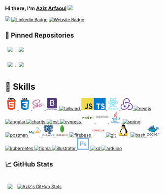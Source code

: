 ### Hi there, I'm <a href="https://azizarfaoui.netlify.app/" target="_blank">Aziz Arfaoui</a> <img src="https://media.giphy.com/media/hvRJCLFzcasrR4ia7z/giphy.gif" width="25px">

<!--
**arfaoui-aziz/arfaoui-aziz** is a ✨ _special_ ✨ repository because its `README.md` (this file) appears on your GitHub profile.

Here are some ideas to get you started:

- 🔭 I’m currently working on ...
- 🌱 I’m currently learning ...
- 👯 I’m looking to collaborate on ...
- 🤔 I’m looking for help with ...
- 💬 Ask me about ...
- 📫 How to reach me: ...
- 😄 Pronouns: ...
- ⚡ Fun fact: ...
-->

![](https://visitor-badge.glitch.me/badge?page_id=arfaoui_aziz.arfaoui_aziz)
[![Linkedin Badge](https://img.shields.io/badge/-LinkedIn-0e76a8?style=flat-square&logo=Linkedin&logoColor=white)](https://www.linkedin.com/in/mohamedaziz-arfaoui)
[![Website Badge](https://img.shields.io/badge/Website-3b5998?style=flat-square&logo=google-chrome&logoColor=white)](https://azizarfaoui.netlify.app/)

## 📌 Pinned Repositories

<a href="https://github.com/arfaoui-aziz/awd-TravelAgency">
  <img align="center" style="margin:0.5rem" src="https://github-readme-stats.vercel.app/api/pin/?username=arfaoui-aziz&repo=awd-TravelAgency&title_color=ffffff&text_color=c9cacc&icon_color=4AB197&bg_color=1A2B34" />
</a>


<a href="https://github.com/arfaoui-aziz/SparKom/tree/MohamedAzizArfaoui">
  <img align="center" style="margin:0.5rem" src="https://github-readme-stats.vercel.app/api/pin/?username=arfaoui-aziz&repo=SparKom&title_color=ffffff&text_color=c9cacc&icon_color=4AB197&bg_color=1A2B34" />
</a>


<br />
<br />

<a href="https://github.com/arfaoui-aziz/SparkooLJava">
  <img align="center" style="margin:0.5rem" src="https://github-readme-stats.vercel.app/api/pin/?username=arfaoui-aziz&repo=SparkooLJava&title_color=ffffff&text_color=c9cacc&icon_color=4AB197&bg_color=1A2B34" />
</a>

<a href="https://github.com/arfaoui-aziz/internshipFinder">
  <img align="center" style="margin:0.5rem" src="https://github-readme-stats.vercel.app/api/pin/?username=arfaoui-aziz&repo=internshipFinder&title_color=ffffff&text_color=c9cacc&icon_color=4AB197&bg_color=1A2B34" />
</a>


# 💼 Skills

<p align=left><a href=https://www.w3.org/html/ target=_blank><img alt=html5 height=40 src=https://raw.githubusercontent.com/devicons/devicon/master/icons/html5/html5-original-wordmark.svg width=40> </a><a href=https://www.w3schools.com/css/ target=_blank><img alt=css3 height=40 src=https://raw.githubusercontent.com/devicons/devicon/master/icons/css3/css3-original-wordmark.svg width=40> </a><a href=https://sass-lang.com target=_blank><img alt=sass height=40 src=https://raw.githubusercontent.com/devicons/devicon/master/icons/sass/sass-original.svg width=40> </a><a href=https://getbootstrap.com target=_blank><img alt=bootstrap height=40 src=https://raw.githubusercontent.com/devicons/devicon/master/icons/bootstrap/bootstrap-plain-wordmark.svg width=40> </a><a href=https://tailwindcss.com/ target=_blank><img alt=tailwind height=40 src=https://www.vectorlogo.zone/logos/tailwindcss/tailwindcss-icon.svg width=40> </a><a href=https://developer.mozilla.org/en-US/docs/Web/JavaScript target=_blank><img alt=javascript height=40 src=https://raw.githubusercontent.com/devicons/devicon/master/icons/javascript/javascript-original.svg width=40></a><a href=https://www.typescriptlang.org/ target=_blank><img alt=typescript height=40 src=https://raw.githubusercontent.com/devicons/devicon/master/icons/typescript/typescript-original.svg width=40> </a><a href=https://reactjs.org/ target=_blank><img alt=react height=40 src=https://raw.githubusercontent.com/devicons/devicon/master/icons/react/react-original-wordmark.svg width=40> </a><a href=https://redux.js.org target=_blank><img alt=redux height=40 src=https://raw.githubusercontent.com/devicons/devicon/master/icons/redux/redux-original.svg width=40> </a><a href=https://nextjs.org/ target=_blank><img alt=nextjs height=40 src=https://cdn.worldvectorlogo.com/logos/nextjs-3.svg width=40> </a><a href=https://angular.io target=_blank><img alt=angular height=40 src=https://angular.io/assets/images/logos/angular/angular.svg width=40> </a><a href=https://www.chartjs.org target=_blank><img alt=chartjs height=40 src=https://www.chartjs.org/media/logo-title.svg width=40> </a><a href=https://jestjs.io target=_blank><img alt=jest height=40 src=https://www.vectorlogo.zone/logos/jestjsio/jestjsio-icon.svg width=40> </a><a href=https://www.cypress.io target=_blank><img alt=cypress height=40 src=https://raw.githubusercontent.com/simple-icons/simple-icons/6e46ec1fc23b60c8fd0d2f2ff46db82e16dbd75f/icons/cypress.svg width=40> </a><a href=https://nodejs.org target=_blank><img alt=nodejs height=40 src=https://raw.githubusercontent.com/devicons/devicon/master/icons/nodejs/nodejs-original-wordmark.svg width=40> </a><a href=https://expressjs.com target=_blank><img alt=express height=40 src=https://raw.githubusercontent.com/devicons/devicon/master/icons/express/express-original-wordmark.svg width=40> </a><a href=https://www.java.com target=_blank><img alt=java height=40 src=https://raw.githubusercontent.com/devicons/devicon/master/icons/java/java-original.svg width=40> </a><a href=https://spring.io/ target=_blank><img alt=spring height=40 src=https://www.vectorlogo.zone/logos/springio/springio-icon.svg width=40> </a><a href=https://postman.com target=_blank><img alt=postman height=40 src=https://www.vectorlogo.zone/logos/getpostman/getpostman-icon.svg width=40> </a><a href=https://www.mysql.com/ target=_blank><img alt=mysql height=40 src=https://raw.githubusercontent.com/devicons/devicon/master/icons/mysql/mysql-original-wordmark.svg width=40> </a><a href=https://www.postgresql.org target=_blank><img alt=postgresql height=40 src=https://raw.githubusercontent.com/devicons/devicon/master/icons/postgresql/postgresql-original-wordmark.svg width=40> </a><a href=https://www.mongodb.com/ target=_blank><img alt=mongodb height=40 src=https://raw.githubusercontent.com/devicons/devicon/master/icons/mongodb/mongodb-original-wordmark.svg width=40> </a><a href=https://firebase.google.com/ target=_blank><img alt=firebase height=40 src=https://www.vectorlogo.zone/logos/firebase/firebase-icon.svg width=40> </a><a href=https://www.oracle.com/ target=_blank><img alt=oracle height=40 src=https://raw.githubusercontent.com/devicons/devicon/master/icons/oracle/oracle-original.svg width=40> </a><a href=https://git-scm.com/ target=_blank><img alt=git height=40 src=https://www.vectorlogo.zone/logos/git-scm/git-scm-icon.svg width=40> </a><a href=https://www.linux.org/ target=_blank><img alt=linux height=40 src=https://raw.githubusercontent.com/devicons/devicon/master/icons/linux/linux-original.svg width=40> </a><a href=https://www.gnu.org/software/bash/ target=_blank><img alt=bash height=40 src=https://www.vectorlogo.zone/logos/gnu_bash/gnu_bash-icon.svg width=40> </a><a href=https://www.docker.com/ target=_blank><img alt=docker height=40 src=https://raw.githubusercontent.com/devicons/devicon/master/icons/docker/docker-original-wordmark.svg width=40> </a><a href=https://kubernetes.io target=_blank><img alt=kubernetes height=40 src=https://www.vectorlogo.zone/logos/kubernetes/kubernetes-icon.svg width=40> </a><a href=https://www.figma.com/ target=_blank><img alt=figma height=40 src=https://www.vectorlogo.zone/logos/figma/figma-icon.svg width=40> </a><a href=https://www.adobe.com/in/products/illustrator.html target=_blank><img alt=illustrator height=40 src=https://www.vectorlogo.zone/logos/adobe_illustrator/adobe_illustrator-icon.svg width=40> </a><a href=https://www.photoshop.com/en target=_blank><img alt=photoshop height=40 src=https://raw.githubusercontent.com/devicons/devicon/master/icons/photoshop/photoshop-line.svg width=40> </a><a href=https://www.adobe.com/products/xd.html target=_blank><img alt=xd height=40 src=https://cdn.worldvectorlogo.com/logos/adobe-xd.svg width=40> </a><a href=https://www.arduino.cc/ target=_blank><img alt=arduino height=40 src=https://cdn.worldvectorlogo.com/logos/arduino-1.svg width=40></a>



## &#x1f4c8; GitHub Stats
<br>

<a href="https://github.com/arfaoui-aziz">
  <img height="180em" align="left" style="margin:0.5rem" src="https://github-readme-stats.vercel.app/api/top-langs/?username=arfaoui-aziz&hide=html,css&title_color=ffffff&text_color=c9cacc&icon_color=4AB197&bg_color=1A2B34&layout=compact" />
</a>

<a href="https://github.com/arfaoui-aziz">
  <img height="180em" align="center" style="margin:0.5rem" src="https://github-readme-stats.vercel.app/api?username=arfaoui-aziz&show_icons=true&line_height=27&count_private=true&title_color=ffffff&text_color=c9cacc&icon_color=4AB097&bg_color=1A2B34" alt="Aziz's GitHub Stats" />
</a>

#
